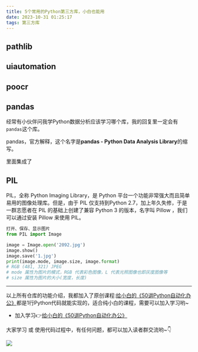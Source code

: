 ```yaml
---
title: 5个常用的Python第三方库，小白也能用
date: 2023-10-31 01:25:17
tags: 第三方库
---
```



## pathlib
## uiautomation
## poocr
## pandas

经常有小伙伴问我学Python数据分析应该学习哪个库，我的回复里一定会有``pandas``这个库。

pandas，官方解释，这个名字是**pandas - Python Data Analysis Library**的缩写。

里面集成了

## PIL
PIL，全称 Python Imaging Library，是 Python 平台一个功能非常强大而且简单易用的图像处理库。但是，由于 PIL 仅支持到Python 2.7，加上年久失修，于是一群志愿者在 PIL 的基础上创建了兼容 Python 3 的版本，名字叫 Pillow ，我们可以通过安装 Pillow 来使用 PIL。 
```python
打开、保存、显示图片
from PIL import Image

image = Image.open('2092.jpg')
image.show()
image.save('1.jpg')
print(image.mode, image.size, image.format)
# RGB (481, 321) JPEG
# mode 属性为图片的模式，RGB 代表彩色图像，L 代表光照图像也即灰度图像等
# size 属性为图片的大小(宽度，长度)
```




-------

以上所有仓库的功能介绍，我都加入了原创课程:[给小白的《50讲Python自动化办公》](https://mp.weixin.qq.com/s/lOx4cAp9AllsCrhsUqVn8g)都是1行Python代码就能实现的，适合纯小白的课程，需要可以加入学习哟~

- 加入学习👉[给小白的《50讲Python自动化办公》](https://mp.weixin.qq.com/s/lOx4cAp9AllsCrhsUqVn8g)

大家学习 或 使用代码过程中，有任何问题，都可以加入读者群交流哟~👇


![](https://python-office-1300615378.cos.ap-chongqing.myqcloud.com/group/0816.jpg)
